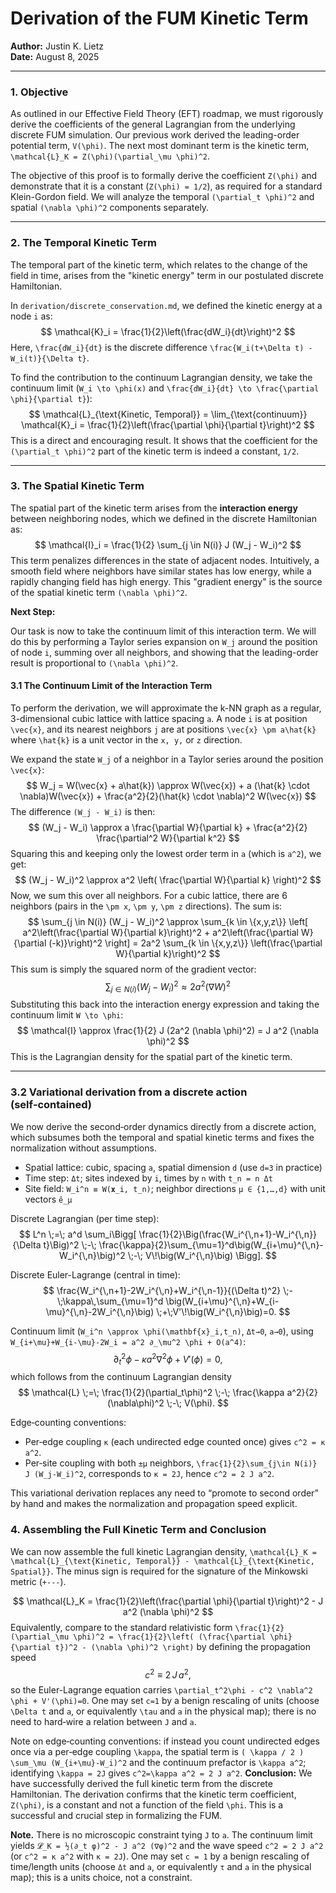 # Derivation of the FUM Kinetic Term

**Author:** Justin K. Lietz  
**Date:** August 8, 2025

---

### 1. Objective

As outlined in our Effective Field Theory (EFT) roadmap, we must rigorously derive the coefficients of the general Lagrangian from the underlying discrete FUM simulation. Our previous work derived the leading-order potential term, `V(\phi)`. The next most dominant term is the kinetic term, `\mathcal{L}_K = Z(\phi)(\partial_\mu \phi)^2`.

The objective of this proof is to formally derive the coefficient `Z(\phi)` and demonstrate that it is a constant (`Z(\phi) = 1/2`), as required for a standard Klein-Gordon field. We will analyze the temporal `(\partial_t \phi)^2` and spatial `(\nabla \phi)^2` components separately.

---

### 2. The Temporal Kinetic Term

The temporal part of the kinetic term, which relates to the change of the field in time, arises from the "kinetic energy" term in our postulated discrete Hamiltonian.

In `derivation/discrete_conservation.md`, we defined the kinetic energy at a node `i` as:
$$
\mathcal{K}_i = \frac{1}{2}\left(\frac{dW_i}{dt}\right)^2
$$
Here, `\frac{dW_i}{dt}` is the discrete difference `\frac{W_i(t+\Delta t) - W_i(t)}{\Delta t}`.

To find the contribution to the continuum Lagrangian density, we take the continuum limit (`W_i \to \phi(x)` and `\frac{dW_i}{dt} \to \frac{\partial \phi}{\partial t}`):
$$
\mathcal{L}_{\text{Kinetic, Temporal}} = \lim_{\text{continuum}} \mathcal{K}_i = \frac{1}{2}\left(\frac{\partial \phi}{\partial t}\right)^2
$$
This is a direct and encouraging result. It shows that the coefficient for the `(\partial_t \phi)^2` part of the kinetic term is indeed a constant, `1/2`.

---

### 3. The Spatial Kinetic Term

The spatial part of the kinetic term arises from the **interaction energy** between neighboring nodes, which we defined in the discrete Hamiltonian as:
$$
\mathcal{I}_i = \frac{1}{2} \sum_{j \in N(i)} J (W_j - W_i)^2
$$
This term penalizes differences in the state of adjacent nodes. Intuitively, a smooth field where neighbors have similar states has low energy, while a rapidly changing field has high energy. This "gradient energy" is the source of the spatial kinetic term `(\nabla \phi)^2`.

**Next Step:**

Our task is now to take the continuum limit of this interaction term. We will do this by performing a Taylor series expansion on `W_j` around the position of node `i`, summing over all neighbors, and showing that the leading-order result is proportional to `(\nabla \phi)^2`.

#### 3.1 The Continuum Limit of the Interaction Term

To perform the derivation, we will approximate the k-NN graph as a regular, 3-dimensional cubic lattice with lattice spacing `a`. A node `i` is at position `\vec{x}`, and its nearest neighbors `j` are at positions `\vec{x} \pm a\hat{k}` where `\hat{k}` is a unit vector in the `x, y,` or `z` direction.

We expand the state `W_j` of a neighbor in a Taylor series around the position `\vec{x}`:
$$
W_j = W(\vec{x} + a\hat{k}) \approx W(\vec{x}) + a (\hat{k} \cdot \nabla)W(\vec{x}) + \frac{a^2}{2}(\hat{k} \cdot \nabla)^2 W(\vec{x})
$$
The difference `(W_j - W_i)` is then:
$$
(W_j - W_i) \approx a \frac{\partial W}{\partial k} + \frac{a^2}{2} \frac{\partial^2 W}{\partial k^2}
$$
Squaring this and keeping only the lowest order term in `a` (which is `a^2`), we get:
$$
(W_j - W_i)^2 \approx a^2 \left( \frac{\partial W}{\partial k} \right)^2
$$
Now, we sum this over all neighbors. For a cubic lattice, there are 6 neighbors (pairs in the `\pm x`, `\pm y`, `\pm z` directions). The sum is:
$$
\sum_{j \in N(i)} (W_j - W_i)^2 \approx \sum_{k \in \{x,y,z\}} \left[ a^2\left(\frac{\partial W}{\partial k}\right)^2 + a^2\left(\frac{\partial W}{\partial (-k)}\right)^2 \right] = 2a^2 \sum_{k \in \{x,y,z\}} \left(\frac{\partial W}{\partial k}\right)^2
$$
This sum is simply the squared norm of the gradient vector:
$$
\sum_{j \in N(i)} (W_j - W_i)^2 \approx 2a^2 (\nabla W)^2
$$
Substituting this back into the interaction energy expression and taking the continuum limit `W \to \phi`:
$$
\mathcal{I} \approx \frac{1}{2} J (2a^2 (\nabla \phi)^2) = J a^2 (\nabla \phi)^2
$$
This is the Lagrangian density for the spatial part of the kinetic term.

---

### 3.2 Variational derivation from a discrete action (self‑contained)

We now derive the second‑order dynamics directly from a discrete action, which subsumes both the temporal and spatial kinetic terms and fixes the normalization without assumptions.

- Spatial lattice: cubic, spacing `a`, spatial dimension `d` (use `d=3` in practice)  
- Time step: `Δt`; sites indexed by `i`, times by `n` with `t_n = n Δt`  
- Site field: `W_i^n ≡ W(𝐱_i, t_n)`; neighbor directions `μ ∈ {1,…,d}` with unit vectors `ê_μ`

Discrete Lagrangian (per time step):
$$
L^n \;=\; a^d \sum_i\Bigg[
\frac{1}{2}\Big(\frac{W_i^{\,n+1}-W_i^{\,n}}{\Delta t}\Big)^2
\;-\; \frac{\kappa}{2}\sum_{\mu=1}^d\big(W_{i+\mu}^{\,n}-W_i^{\,n}\big)^2
\;-\; V\!\big(W_i^{\,n}\big)
\Bigg].
$$

Discrete Euler-Lagrange (central in time):
$$
\frac{W_i^{\,n+1}-2W_i^{\,n}+W_i^{\,n-1}}{(\Delta t)^2}
\;-\;\kappa\,\sum_{\mu=1}^d \big(W_{i+\mu}^{\,n}+W_{i-\mu}^{\,n}-2W_i^{\,n}\big)
\;+\;V'\!\big(W_i^{\,n}\big)=0.
$$

Continuum limit (`W_i^n \approx \phi(\mathbf{x}_i,t_n)`, `Δt→0`, `a→0`), using
`W_{i+\mu}+W_{i-\mu}-2W_i = a^2 ∂_\mu^2 \phi + O(a^4)`:
$$
\partial_t^2\phi \;-\; \kappa a^2 \nabla^2\phi \;+\; V'(\phi)=0,
$$
which follows from the continuum Lagrangian density
$$
\mathcal{L} \;=\; \frac{1}{2}(\partial_t\phi)^2 \;-\; \frac{\kappa a^2}{2}(\nabla\phi)^2 \;-\; V(\phi).
$$

Edge‑counting conventions:
- Per‑edge coupling `κ` (each undirected edge counted once) gives `c^2 = κ a^2`.
- Per‑site coupling with both `±μ` neighbors, `\frac{1}{2}\sum_{j\in N(i)} J (W_j-W_i)^2`, corresponds to `κ = 2J`, hence `c^2 = 2 J a^2`.

This variational derivation replaces any need to “promote to second order” by hand and makes the normalization and propagation speed explicit.
### 4. Assembling the Full Kinetic Term and Conclusion

We can now assemble the full kinetic Lagrangian density, `\mathcal{L}_K = \mathcal{L}_{\text{Kinetic, Temporal}} - \mathcal{L}_{\text{Kinetic, Spatial}}`. The minus sign is required for the signature of the Minkowski metric (`+---`).

$$
\mathcal{L}_K = \frac{1}{2}\left(\frac{\partial \phi}{\partial t}\right)^2 - J a^2 (\nabla \phi)^2
$$
Equivalently, compare to the standard relativistic form `\frac{1}{2}(\partial_\mu \phi)^2 = \frac{1}{2}\left( (\frac{\partial \phi}{\partial t})^2 - (\nabla \phi)^2 \right)` by defining the propagation speed
$$
c^2 \equiv 2\,J\,a^2,
$$
so the Euler-Lagrange equation carries `\partial_t^2\phi - c^2 \nabla^2 \phi + V'(\phi)=0`. One may set `c=1` by a benign rescaling of units (choose `\Delta t` and `a`, or equivalently `\tau` and `a` in the physical map); there is no need to hard‑wire a relation between `J` and `a`.

Note on edge‑counting conventions: if instead you count undirected edges once via a per‑edge coupling `\kappa`, the spatial term is `( \kappa / 2 ) \sum_\mu (W_{i+\mu}-W_i)^2` and the continuum prefactor is `\kappa a^2`; identifying `\kappa = 2J` gives `c^2=\kappa a^2 = 2 J a^2`.
**Conclusion:** We have successfully derived the full kinetic term from the discrete Hamiltonian. The derivation confirms that the kinetic term coefficient, `Z(\phi)`, is a constant and not a function of the field `\phi`. This is a successful and crucial step in formalizing the FUM.

**Note.** There is no microscopic constraint tying `J` to `a`. The continuum limit yields
`𝓛_K = ½(∂_t φ)^2 - J a^2 (∇φ)^2` and the wave speed `c^2 = 2 J a^2` (or `c^2 = κ a^2` with `κ = 2J`). One may set `c = 1` by a benign rescaling of time/length units (choose `Δt` and `a`, or equivalently `τ` and `a` in the physical map); this is a units choice, not a constraint.